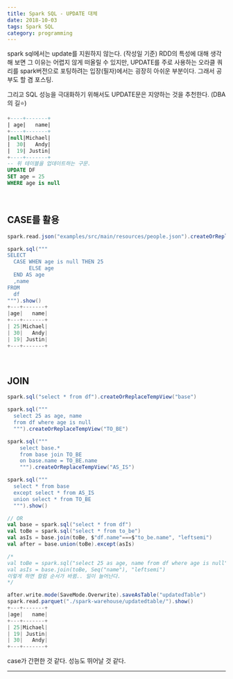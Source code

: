 ```yaml
---
title: Spark SQL - UPDATE 대체
date: 2018-10-03
tags: Spark SQL
category: programming
---
```


spark sql에서는 update를 지원하지 않는다. (작성일 기준)
RDD의 특성에 대해 생각해 보면 그 이유는 어렵지 않게 떠올릴 수 있지만,
UPDATE를 주로 사용하는 오라클 쿼리를 spark버전으로 포팅하려는 입장(필자)에서는
굉장히 아쉬운 부분이다. 그래서 공부도 할 겸 포스팅.

그리고 SQL 성능을 극대화하기 위해서도 UPDATE문은 지양하는 것을 추천한다.
(DBA의 길:star:)

```sql
+----+-------+
| age|   name|
+----+-------+
|null|Michael|
|  30|   Andy|
|  19| Justin|
+----+-------+
-- 위 테이블을 업데이트하는 구문.
UPDATE DF
SET age = 25
WHERE age is null
```
<br>

## CASE를 활용

```scala
spark.read.json("examples/src/main/resources/people.json").createOrReplaceTempView("df")

spark.sql("""
SELECT
  CASE WHEN age is null THEN 25
       ELSE age
  END AS age
  ,name
FROM
  df
""").show()
+---+-------+
|age|   name|
+---+-------+
| 25|Michael|
| 30|   Andy|
| 19| Justin|
+---+-------+
```

<br>

## JOIN

```scala
spark.sql("select * from df").createOrReplaceTempView("base")

spark.sql("""
  select 25 as age, name
  from df where age is null
  """).createOrReplaceTempView("TO_BE")

spark.sql("""
    select base.*
    from base join TO_BE
    on base.name = TO_BE.name
    """).createOrReplaceTempView("AS_IS")

spark.sql("""
  select * from base
  except select * from AS_IS
  union select * from TO_BE
  """).show()

// OR
val base = spark.sql("select * from df")
val toBe = spark.sql("select * from to_be")
val asIs = base.join(toBe, $"df.name"===$"to_be.name", "leftsemi")
val after = base.union(toBe).except(asIs)

/*
val toBe = spark.sql("select 25 as age, name from df where age is null")
val asIs = base.join(toBe, Seq("name"), "leftsemi")
이렇게 하면 컬럼 순서가 바뀜.. 일이 늘어난다.
*/

after.write.mode(SaveMode.Overwrite).saveAsTable("updatedTable")
spark.read.parquet("./spark-warehouse/updatedtable/").show()
+---+-------+
|age|   name|
+---+-------+
| 25|Michael|
| 19| Justin|
| 30|   Andy|
+---+-------+
```
case가 간편한 것 같다. 성능도 뛰어날 것 같다.

---
